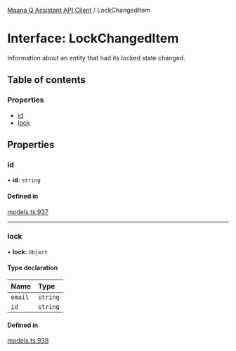 [Maana Q Assistant API Client](../README.md) / LockChangedItem

# Interface: LockChangedItem

Information about an entity that had its locked state changed.

## Table of contents

### Properties

- [id](LockChangedItem.md#id)
- [lock](LockChangedItem.md#lock)

## Properties

### id

• **id**: `string`

#### Defined in

[models.ts:937](https://github.com/maana-io/q-assistant-client/blob/develop/src/models.ts#L937)

___

### lock

• **lock**: `Object`

#### Type declaration

| Name | Type |
| :------ | :------ |
| `email` | `string` |
| `id` | `string` |

#### Defined in

[models.ts:938](https://github.com/maana-io/q-assistant-client/blob/develop/src/models.ts#L938)
